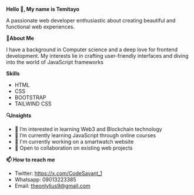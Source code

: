 __Hello 👋, My name is Temitayo__

A passionate web developer enthusiastic about creating beautiful and functional web experiences.

__💫About Me__

I have a background in Computer science and a deep love for frontend development. My interests lie in crafting user-friendly interfaces and diving into the world of JavaScript frameworks

__Skills__
- HTML
- CSS
- BOOTSTRAP
- TAILWIND CSS

__🔍Insights__
- 👀 I’m interested in learning Web3 and Blockchain technology 
- 🌱 I’m currently learning JavaScript through online courses 
- 🔭 I'm currently working on a smartwatch website
- 💼 Open to collaboration on existing web projects 

__📫 How to reach me__
- Twitter: https://x.com/CodeSavant_1
- Whatsapp: 09013223385
- Email: theonlylius9@gmail.com


